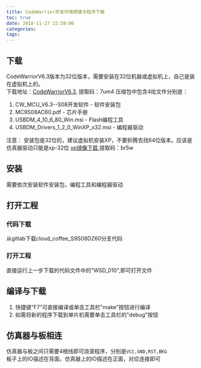 ```yaml
---
title: CodeWarrior开发环境搭建与程序下载
toc: true
date: 2018-11-27 22:59:06
categories:
tags:
---
```


## 下载
CodeWarriorV6.3版本为32位版本，需要安装在32位机器或虚拟机上，自己是装在虚拟机上的。  
下载地址：[CodeWarriorV6.3](https://pan.baidu.com/s/1KxLyj4M1UdU38vvc_VyKog), 提取码：7um4
压缩包中包含4给文件分别是：  
1. CW_MCU_V6.3--S08开发软件 - 软件安装包  
2. MC9S08AC60.pdf - 芯片手册  
3. USBDM_4_10_6_80_Win.msi - Flash编程工具  
4. USBDM_Drivers_1_2_0_WinXP_x32.msi - 编程器驱动  

注意：
安装包是32位的，建议虚拟机安装XP，不要折腾去找64位版本。应该是仿真器驱动只能是xp-32位
[xp镜像下载](https://pan.baidu.com/s/1UKGKrKsD-LqnYIG3a1CGJg),提取码：br5w

## 安装
需要依次安装软件安装包，编程工具和编程器驱动

## 打开工程

### 代码下载
从gitlab下载cloud_coffee_S9S08DZ60分支代码

### 打开工程
直接运行上一步下载的代码文件中的"WSD_010",即可打开文件

## 编译与下载
1. 快捷键“F7”可直接编译或单击工具栏"make"按钮进行编译  
2. 如需将新的程序下载到单片机需要单击工具栏的"debug"按钮

## 仿真器与板相连
仿真器与板之间只需要4根线即可烧录程序，分别是`VCC,GND,RST,BKG`  
板子上的IO描述在背面，仿真器上的IO描述在正面，对应连接即可



